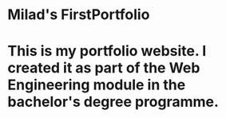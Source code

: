 # Milad's FirstPortfolio
# This is my portfolio website. I created it as part of the Web Engineering module in the bachelor's degree programme.